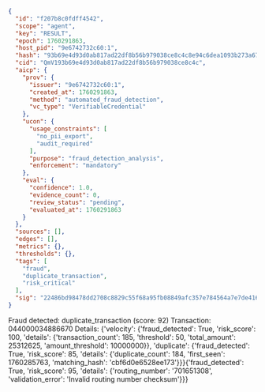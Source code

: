 ```json
{
  "id": "f207b8c0fdff4542",
  "scope": "agent",
  "key": "RESULT",
  "epoch": 1760291863,
  "host_pid": "9e6742732c60:1",
  "hash": "93b69e4d93d0ab817ad22df8b56b979038ce8c4c8e94c6dea1093b273a67e349",
  "cid": "QmV193b69e4d93d0ab817ad22df8b56b979038ce8c4c",
  "aicp": {
    "prov": {
      "issuer": "9e6742732c60:1",
      "created_at": 1760291863,
      "method": "automated_fraud_detection",
      "vc_type": "VerifiableCredential"
    },
    "ucon": {
      "usage_constraints": [
        "no_pii_export",
        "audit_required"
      ],
      "purpose": "fraud_detection_analysis",
      "enforcement": "mandatory"
    },
    "eval": {
      "confidence": 1.0,
      "evidence_count": 0,
      "review_status": "pending",
      "evaluated_at": 1760291863
    }
  },
  "sources": [],
  "edges": [],
  "metrics": {},
  "thresholds": {},
  "tags": [
    "fraud",
    "duplicate_transaction",
    "risk_critical"
  ],
  "sig": "22486bd98478dd2708c8829c55f68a95fb08849afc357e784564a7e7de416cb3"
}
```

Fraud detected: duplicate_transaction (score: 92)
Transaction: 044000034886670
Details: {'velocity': {'fraud_detected': True, 'risk_score': 100, 'details': {'transaction_count': 185, 'threshold': 50, 'total_amount': 25312625, 'amount_threshold': 10000000}}, 'duplicate': {'fraud_detected': True, 'risk_score': 85, 'details': {'duplicate_count': 184, 'first_seen': 1760285763, 'matching_hash': 'cbf6d0e6528ee173'}}}{'fraud_detected': True, 'risk_score': 95, 'details': {'routing_number': '701651308', 'validation_error': 'Invalid routing number checksum'}}}